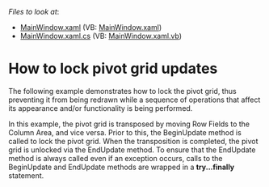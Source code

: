<!-- default file list -->
*Files to look at*:

* [MainWindow.xaml](./CS/DXPivotGrid_BeginEndUpdate/MainWindow.xaml) (VB: [MainWindow.xaml](./VB/DXPivotGrid_BeginEndUpdate/MainWindow.xaml))
* [MainWindow.xaml.cs](./CS/DXPivotGrid_BeginEndUpdate/MainWindow.xaml.cs) (VB: [MainWindow.xaml.vb](./VB/DXPivotGrid_BeginEndUpdate/MainWindow.xaml.vb))
<!-- default file list end -->
# How to lock pivot grid updates


<p>The following example demonstrates how to lock the pivot grid, thus preventing it from being redrawn while a sequence of operations that affect its appearance and/or functionality is being performed.</p><p>In this example, the pivot grid is transposed by moving Row Fields to the Column Area, and vice versa. Prior to this, the BeginUpdate method is called to lock the pivot grid. When the transposition is completed, the pivot grid is unlocked via the EndUpdate method. To ensure that the EndUpdate method is always called even if an exception occurs, calls to the BeginUpdate and EndUpdate methods are wrapped in a <strong>try...finally</strong> statement.</p><p></p>

<br/>


